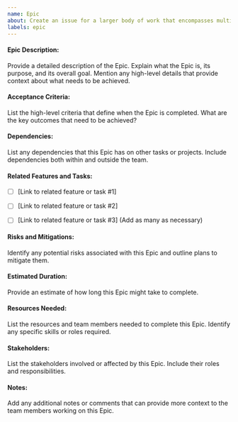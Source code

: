 ```yaml
---
name: Epic
about: Create an issue for a larger body of work that encompasses multiple tasks or stories
labels: epic
---
```


#### Epic Description:
Provide a detailed description of the Epic. Explain what the Epic is, its purpose, and its overall goal. Mention any high-level details that provide context about what needs to be achieved.


#### Acceptance Criteria:
List the high-level criteria that define when the Epic is completed. What are the key outcomes that need to be achieved?

#### Dependencies:
List any dependencies that this Epic has on other tasks or projects. Include dependencies both within and outside the team.

#### Related Features and Tasks:
- [ ] [Link to related feature or task #1]
- [ ] [Link to related feature or task #2]
- [ ] [Link to related feature or task #3]
(Add as many as necessary)


#### Risks and Mitigations:
Identify any potential risks associated with this Epic and outline plans to mitigate them.

#### Estimated Duration:
Provide an estimate of how long this Epic might take to complete.

#### Resources Needed:
List the resources and team members needed to complete this Epic. Identify any specific skills or roles required.

#### Stakeholders:
List the stakeholders involved or affected by this Epic. Include their roles and responsibilities.

#### Notes:
Add any additional notes or comments that can provide more context to the team members working on this Epic.
